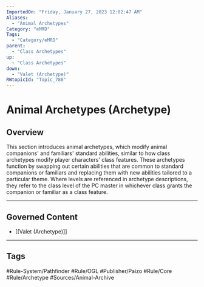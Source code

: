 ```yaml
---
ImportedOn: "Friday, January 27, 2023 12:02:47 AM"
Aliases:
  - "Animal Archetypes"
Category: "eMRD"
Tags:
  - "Category/eMRD"
parent:
  - "Class Archetypes"
up:
  - "Class Archetypes"
down:
  - "Valet (Archetype)"
RWtopicId: "Topic_788"
---
```

# Animal Archetypes (Archetype)
## Overview
This section introduces animal archetypes, which modify animal companions' and familiars' standard abilities, similar to how class archetypes modify player characters' class features. These archetypes function by swapping out certain abilities that are common to standard companions or familiars and replacing them with new abilities tailored to a particular theme. Where levels are referenced in archetype descriptions, they refer to the class level of the PC master in whichever class grants the companion or familiar as a class feature.

---
## Governed Content
- [[Valet (Archetype)]]


---
## Tags
#Rule-System/Pathfinder #Rule/OGL #Publisher/Paizo #Rule/Core #Rule/Archetype #Sources/Animal-Archive

